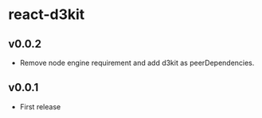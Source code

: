 # react-d3kit

## v0.0.2
- Remove node engine requirement and add d3kit as peerDependencies.

## v0.0.1
- First release